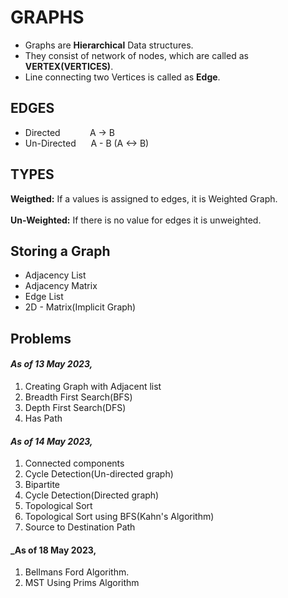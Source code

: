 # GRAPHS

- Graphs are **Hierarchical** Data structures.
- They consist of network of nodes, which are called as **VERTEX(VERTICES)**.
- Line connecting two Vertices is called as **Edge**.

## EDGES

- Directed &nbsp;&nbsp;&nbsp;&nbsp;&nbsp;&nbsp;&nbsp;&nbsp;&nbsp;&nbsp; A -> B
- Un-Directed &nbsp;&nbsp;&nbsp;&nbsp;       A - B (A <-> B)

## TYPES

**Weigthed:** If a values is assigned to edges, it is Weighted Graph.\
<br />
**Un-Weighted:** If there is no value for edges it is unweighted.

## Storing a Graph

- Adjacency List
- Adjacency Matrix
- Edge List
- 2D \- Matrix(Implicit Graph)


## Problems

#### _As of 13 May 2023,_ 
1. Creating Graph with Adjacent list
2. Breadth First Search(BFS)
3. Depth First Search(DFS)
4. Has Path    

#### _As of 14 May 2023,_
1. Connected components
2. Cycle Detection(Un-directed graph)
3. Bipartite
4. Cycle Detection(Directed graph)
5. Topological Sort
6. Topological Sort using BFS(Kahn's Algorithm)
7. Source to Destination Path

#### _As of 18 May 2023,
1. Bellmans Ford Algorithm.
2. MST Using Prims Algorithm